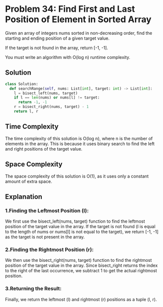 # Problem 34: Find First and Last Position of Element in Sorted Array

Given an array of integers nums sorted in non-decreasing order, find the starting and ending position of a given target value.

If the target is not found in the array, return [-1, -1].

You must write an algorithm with O(log n) runtime complexity.

## Solution

```python
class Solution:
  def searchRange(self, nums: List[int], target: int) -> List[int]:
    l = bisect_left(nums, target)
    if l == len(nums) or nums[l] != target:
      return -1, -1
    r = bisect_right(nums, target) - 1
    return l, r
```
<h2>Time Complexity</h2>
The time complexity of this solution is O(log n), where n is the number of elements in the array. This is because it uses binary search to find the left and right positions of the target value.

<h2>Space Complexity</h2>

The space complexity of this solution is O(1), as it uses only a constant amount of extra space.



<h2>Explanation</h2>

<h3>1.Finding the Leftmost Position (l):</h3>
We first use the bisect_left(nums, target) function to find the leftmost position of the target value in the array.
If the target is not found (l is equal to the length of nums or nums[l] is not equal to the target), we return [-1, -1] as the target is not present in the array.
<h3>2.Finding the Rightmost Position (r):</h3>
We then use the bisect_right(nums, target) function to find the rightmost position of the target value in the array.
Since bisect_right returns the index to the right of the last occurrence, we subtract 1 to get the actual rightmost position.
<h3>3.Returning the Result:</h3>
Finally, we return the leftmost (l) and rightmost (r) positions as a tuple (l, r).
